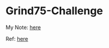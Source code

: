 # Grind75-Challenge

My Note: [here](https://hackmd.io/pd9CwmmuTr-7Xhmur9UGFA?view)

Ref: [here](https://www.techinterviewhandbook.org/grind75)
